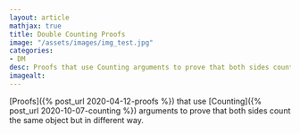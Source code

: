 ```yaml
---
layout: article
mathjax: true
title: Double Counting Proofs
image: "/assets/images/img_test.jpg"
categories:
- DM
desc: Proofs that use Counting arguments to prove that both sides count the same object but in different way. 
imagealt: 
---
```


[Proofs]({% post_url 2020-04-12-proofs %}) that use [Counting]({% post_url 2020-10-07-counting %}) arguments to prove that both sides count the same object but in different way.